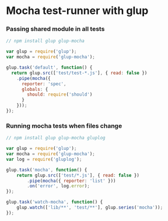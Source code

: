 # Mocha test-runner with glup

### Passing shared module in all tests

```js
// npm install glup glup-mocha

var glup = require('glup');
var mocha = require('glup-mocha');

glup.task('default', function() {
  return glup.src(['test/test-*.js'], { read: false })
    .pipe(mocha({
      reporter: 'spec',
      globals: {
        should: require('should')
      }
    }));
});
```

### Running mocha tests when files change

```js
// npm install glup glup-mocha gluplog

var glup = require('glup');
var mocha = require('glup-mocha');
var log = require('gluplog');

glup.task('mocha', function() {
    return glup.src(['test/*.js'], { read: false })
        .pipe(mocha({ reporter: 'list' }))
        .on('error', log.error);
});

glup.task('watch-mocha', function() {
    glup.watch(['lib/**', 'test/**'], glup.series('mocha'));
});
```
